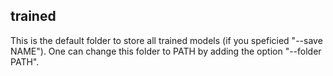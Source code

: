 ## trained
This is the default folder to store all trained models (if you speficied "--save NAME"). One can change this folder to PATH by adding the option "--folder PATH".